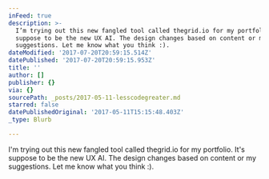 ```yaml
---
inFeed: true
description: >-
  I’m trying out this new fangled tool called thegrid.io for my portfolio. It’s
  suppose to be the new UX AI. The design changes based on content or my
  suggestions. Let me know what you think :).
dateModified: '2017-07-20T20:59:15.514Z'
datePublished: '2017-07-20T20:59:15.953Z'
title: ''
author: []
publisher: {}
via: {}
sourcePath: _posts/2017-05-11-lesscodegreater.md
starred: false
datePublishedOriginal: '2017-05-11T15:15:48.403Z'
_type: Blurb

---
```

I'm trying out this new fangled tool called thegrid.io for my portfolio. It's suppose to be the new UX AI. The design changes based on content or my suggestions. Let me know what you think :).